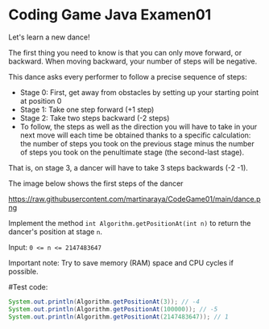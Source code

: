 # Coding Game Java Examen01
Let's learn a new dance!

The first thing you need to know is that you can only move forward, or backward. When moving backward, your number of steps will be negative.

This dance asks every performer to follow a precise sequence of steps:

* Stage 0: First, get away from obstacles by setting up your starting point at position 0
* Stage 1: Take one step forward (+1 step)
* Stage 2: Take two steps backward (-2 steps)
* To follow, the steps as well as the direction you will have to take in your next move will each time be obtained thanks to a specific calculation: the number of steps you took on the previous stage minus the number of steps you took on the penultimate stage (the second-last stage).

That is, on stage 3, a dancer will have to take 3 steps backwards (-2 -1).

The image below shows the first steps of the dancer

https://raw.githubusercontent.com/martinaraya/CodeGame01/main/dance.png

Implement the method `int Algorithm.getPositionAt(int n)` to return the dancer's position at stage `n`.

Input: `0 <= n <= 2147483647`

Important note: Try to save memory (RAM) space and CPU cycles if possible. 


#Test code:

```Java
System.out.println(Algorithm.getPositionAt(3)); // -4
System.out.println(Algorithm.getPositionAt(100000)); // -5
System.out.println(Algorithm.getPositionAt(2147483647)); // 1
```
